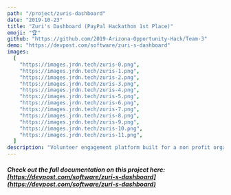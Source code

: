 ```yaml
---
path: "/project/zuris-dashboard"
date: "2019-10-23"
title: "Zuri's Dashboard (PayPal Hackathon 1st Place)"
emoji: "🏆"
github: "https://github.com/2019-Arizona-Opportunity-Hack/Team-3"
demo: "https://devpost.com/software/zuri-s-dashboard"
images:
  [
    "https://images.jrdn.tech/zuris-0.png",
    "https://images.jrdn.tech/zuris-1.png",
    "https://images.jrdn.tech/zuris-2.png",
    "https://images.jrdn.tech/zuris-3.png",
    "https://images.jrdn.tech/zuris-4.png",
    "https://images.jrdn.tech/zuris-5.png",
    "https://images.jrdn.tech/zuris-6.png",
    "https://images.jrdn.tech/zuris-7.png",
    "https://images.jrdn.tech/zuris-8.png",
    "https://images.jrdn.tech/zuris-9.png",
    "https://images.jrdn.tech/zuris-10.png",
    "https://images.jrdn.tech/zuris-11.png",
  ]
description: "Volunteer engagement platform built for a non profit organization called Zuri's Circle. This project was part of Paypal's annual Opportunity Hack and took first place."
---
```


##### Check out the full documentation on this project here: [https://devpost.com/software/zuri-s-dashboard](https://devpost.com/software/zuri-s-dashboard)
